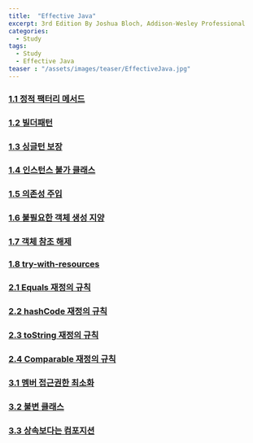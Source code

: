 ```yaml
---
title:  "Effective Java"
excerpt: 3rd Edition By Joshua Bloch, Addison-Wesley Professional
categories:
  - Study
tags:
  - Study
  - Effective Java
teaser : "/assets/images/teaser/EffectiveJava.jpg"
---
```

### [1.1 정적 팩터리 메서드](/study/effectiveJava/1.1/)

### [1.2 빌더패턴](/study/effectiveJava/1.2/)

### [1.3 싱글턴 보장](/study/effectiveJava/1.3/)

### [1.4 인스턴스 불가 클래스](/study/effectiveJava/1.4/)

### [1.5 의존성 주입](/study/effectiveJava/1.5/)

### [1.6 불필요한 객체 생성 지양](/study/effectiveJava/1.6/)

### [1.7 객체 참조 해제](/study/effectiveJava/1.7/)

### [1.8 try-with-resources](/study/effectiveJava/1.8/)

### [2.1 Equals 재정의 규칙](/study/effectiveJava/2.1/)

### [2.2 hashCode 재정의 규칙](/study/effectiveJava/2.2/)

### [2.3 toString 재정의 규칙](/study/effectiveJava/2.3/)

### [2.4 Comparable 재정의 규칙](/study/effectiveJava/2.4/)

### [3.1 멤버 접근권한 최소화](/study/effectiveJava/3.1/)

### [3.2 불변 클래스](/study/effectiveJava/3.2/)

### [3.3 상속보다는 컴포지션](/study/effectiveJava/3.3/)

